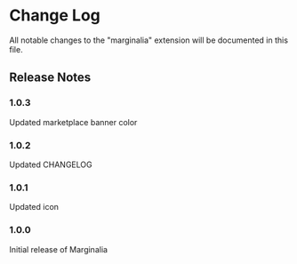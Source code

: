 # Change Log
All notable changes to the "marginalia" extension will be documented in this file.

## Release Notes

### 1.0.3

Updated marketplace banner color

### 1.0.2

Updated CHANGELOG

### 1.0.1

Updated icon

### 1.0.0

Initial release of Marginalia
